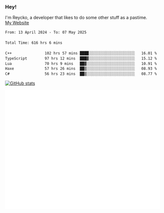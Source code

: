 ### Hey!
I'm Reycko, a developer that likes to do some other stuff as a pastime.  
[My Website](https://reycko.root.sx)

<!--START_SECTION:wakasection-->

```txt
From: 13 April 2024 - To: 07 May 2025

Total Time: 616 hrs 6 mins

C++               102 hrs 57 mins ████░░░░░░░░░░░░░░░░░░░░░   16.01 %
TypeScript        97 hrs 12 mins  ███▓░░░░░░░░░░░░░░░░░░░░░   15.12 %
Lua               70 hrs 9 mins   ██▓░░░░░░░░░░░░░░░░░░░░░░   10.91 %
Haxe              57 hrs 26 mins  ██▒░░░░░░░░░░░░░░░░░░░░░░   08.93 %
C#                56 hrs 23 mins  ██▒░░░░░░░░░░░░░░░░░░░░░░   08.77 %
```

<!--END_SECTION:wakasection-->

[![GitHub stats](https://github-readme-stats.vercel.app/api?username=Reycko&show_icons=true&theme=dark&hide_title=true&count_private=true)](https://github.com/anuraghazra/github-readme-stats)

![Metrics](/github-metrics.svg)
